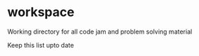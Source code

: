 # workspace 

Working directory for all code jam and problem solving material

Keep this list upto date
